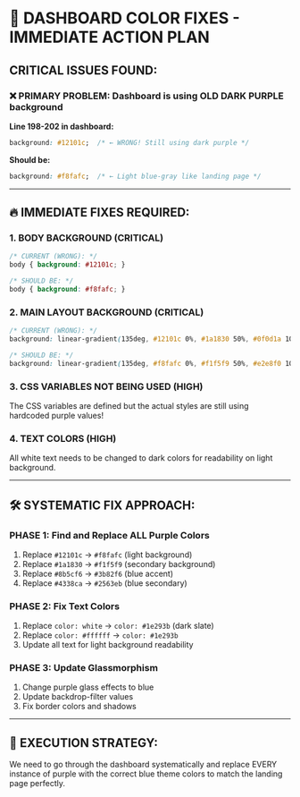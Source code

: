# 🎯 DASHBOARD COLOR FIXES - IMMEDIATE ACTION PLAN

## CRITICAL ISSUES FOUND:

### ❌ **PRIMARY PROBLEM**: Dashboard is using OLD DARK PURPLE background
**Line 198-202 in dashboard:**
```css
background: #12101c;  /* ← WRONG! Still using dark purple */
```

**Should be:**
```css
background: #f8fafc;  /* ← Light blue-gray like landing page */
```

---

## 🔥 IMMEDIATE FIXES REQUIRED:

### 1. **BODY BACKGROUND** (CRITICAL)
```css
/* CURRENT (WRONG): */
body { background: #12101c; }

/* SHOULD BE: */
body { background: #f8fafc; }
```

### 2. **MAIN LAYOUT BACKGROUND** (CRITICAL)
```css
/* CURRENT (WRONG): */
background: linear-gradient(135deg, #12101c 0%, #1a1830 50%, #0f0d1a 100%);

/* SHOULD BE: */
background: linear-gradient(135deg, #f8fafc 0%, #f1f5f9 50%, #e2e8f0 100%);
```

### 3. **CSS VARIABLES NOT BEING USED** (HIGH)
The CSS variables are defined but the actual styles are still using hardcoded purple values!

### 4. **TEXT COLORS** (HIGH)
All white text needs to be changed to dark colors for readability on light background.

---

## 🛠️ SYSTEMATIC FIX APPROACH:

### PHASE 1: Find and Replace ALL Purple Colors
1. Replace `#12101c` → `#f8fafc` (light background)
2. Replace `#1a1830` → `#f1f5f9` (secondary background)  
3. Replace `#8b5cf6` → `#3b82f6` (blue accent)
4. Replace `#4338ca` → `#2563eb` (blue secondary)

### PHASE 2: Fix Text Colors  
1. Replace `color: white` → `color: #1e293b` (dark slate)
2. Replace `color: #ffffff` → `color: #1e293b`
3. Update all text for light background readability

### PHASE 3: Update Glassmorphism
1. Change purple glass effects to blue
2. Update backdrop-filter values
3. Fix border colors and shadows

---

## 🎯 EXECUTION STRATEGY:

We need to go through the dashboard systematically and replace EVERY instance of purple with the correct blue theme colors to match the landing page perfectly.